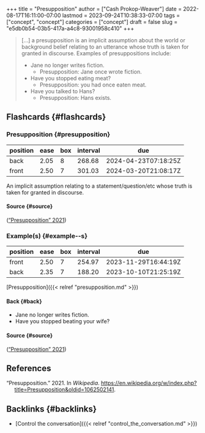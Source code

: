 +++
title = "Presupposition"
author = ["Cash Prokop-Weaver"]
date = 2022-08-17T16:11:00-07:00
lastmod = 2023-09-24T10:38:33-07:00
tags = ["concept", "concept"]
categories = ["concept"]
draft = false
slug = "e5db0b54-03b5-417a-a4c8-93001958c410"
+++

> [...] a presupposition is an implicit assumption about the world or background belief relating to an utterance whose truth is taken for granted in discourse. Examples of presuppositions include:
>
> -   Jane no longer writes fiction.
>     -   Presupposition: Jane once wrote fiction.
> -   Have you stopped eating meat?
>     -   Presupposition: you had once eaten meat.
> -   Have you talked to Hans?
>     -   Presupposition: Hans exists.


## Flashcards {#flashcards}


### Presupposition {#presupposition}

| position | ease | box | interval | due                  |
|----------|------|-----|----------|----------------------|
| back     | 2.05 | 8   | 268.68   | 2024-04-23T07:18:25Z |
| front    | 2.50 | 7   | 301.03   | 2024-03-20T21:08:17Z |

An implicit assumption relating to a statement/question/etc whose truth is taken for granted in discourse.


#### Source {#source}

(<a href="#citeproc_bib_item_1">“Presupposition” 2021</a>)


### Example(s) {#example--s}

| position | ease | box | interval | due                  |
|----------|------|-----|----------|----------------------|
| front    | 2.50 | 7   | 254.97   | 2023-11-29T16:44:19Z |
| back     | 2.35 | 7   | 188.20   | 2023-10-10T21:25:19Z |

[Presupposition]({{< relref "presupposition.md" >}})


#### Back {#back}

-   Jane no longer writes fiction.
-   Have you stopped beating your wife?


#### Source {#source}

(<a href="#citeproc_bib_item_1">“Presupposition” 2021</a>)

## References

<style>.csl-entry{text-indent: -1.5em; margin-left: 1.5em;}</style><div class="csl-bib-body">
  <div class="csl-entry"><a id="citeproc_bib_item_1"></a>“Presupposition.” 2021. In <i>Wikipedia</i>. <a href="https://en.wikipedia.org/w/index.php?title=Presupposition&oldid=1062502141">https://en.wikipedia.org/w/index.php?title=Presupposition&#38;oldid=1062502141</a>.</div>
</div>


## Backlinks {#backlinks}

-   [Control the conversation]({{< relref "control_the_conversation.md" >}})

